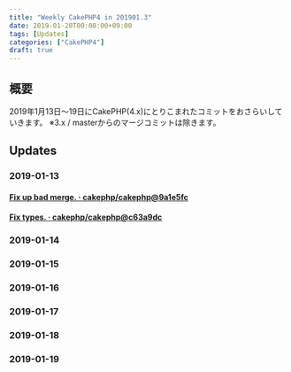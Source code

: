 ```yaml
---
title: "Weekly CakePHP4 in 201901.3"
date: 2019-01-20T00:00:00+09:00
tags: [Updates]
categories: ["CakePHP4"]
draft: true
---
```

## 概要
2019年1月13日〜19日にCakePHP(4.x)にとりこまれたコミットをおさらいしていきます。
※3.x / masterからのマージコミットは除きます。

<!--more-->
## Updates
### 2019-01-13
#### [Fix up bad merge\. · cakephp/cakephp@9a1e5fc](https://github.com/cakephp/cakephp/commit/9a1e5fc4dcb4170f567171dd0a1aeb982dc7a56a)
#### [Fix types\. · cakephp/cakephp@c63a9dc](https://github.com/cakephp/cakephp/commit/c63a9dc7f57517569db4fe39ffdebf85ffade357)

### 2019-01-14
### 2019-01-15
### 2019-01-16
### 2019-01-17
### 2019-01-18
### 2019-01-19